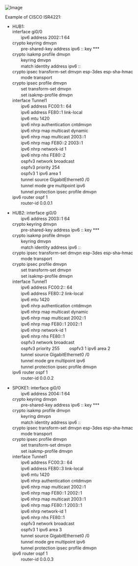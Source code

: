 ![Image](https://github.com/silence-kai/IPsecVPN/blob/master/DMVPN%20over%20IPv6/dmvpnV6.png)

Example of CISCO ISR4221:  
  
- HUB1:  
interface gi0/0  
　　ipv6 address 2002::1 64  
crypto keyring dmvpn   
　　pre-shared-key address ipv6 :: key ***  
crypto isakmp profile dmvpn  
　　keyring dmvpn   
　　match identity address ipv6 ::  
crypto ipsec transform-set dmvpn esp-3des esp-sha-hmac    
　　mode transport  
crypto ipsec profile dmvpn  
　　set transform-set dmvpn  
　　set isakmp-profile dmvpn  
interface Tunnel1  
　　ipv6 address FC00:1:: 64  
　　ipv6 address FE80::1 link-local   
　　ipv6 mtu 1420  
　　ipv6 nhrp authentication cntdmvpn  
　　ipv6 nhrp map multicast dynamic  
　　ipv6 nhrp map multicast 2003::1  
　　ipv6 nhrp map FE80::2 2003::1  
　　ipv6 nhrp network-id 1  
　　ipv6 nhrp nhs FE80::2  
　　ospfv3 network broadcast  
　　ospfv3 priority 254  
　　ospfv3 1 ipv6 area 1  
　　tunnel source GigabitEthernet0 /0  
　　tunnel mode gre multipoint ipv6  
　　tunnel protection ipsec profile dmvpn  
ipv6 router ospf 1  
　　router-id 0.0.0.1  
  
  
- HUB2:
interface gi0/0  
　　ipv6 address 2003::1 64  
crypto keyring dmvpn  
　　pre-shared-key address ipv6 :: key ***  
crypto isakmp profile dmvpn  
　　keyring dmvpn  
　　match identity address ipv6 ::  
crypto ipsec transform-set dmvpn esp-3des esp-sha-hmac  
　　mode transport  
crypto ipsec profile dmvpn  
　　set transform-set dmvpn  
　　set isakmp-profile dmvpn  
interface Tunnel1  
　　ipv6 address FC00:2:: 64  
　　ipv6 address FE80::2 link-local   
　　ipv6 mtu 1420  
　　ipv6 nhrp authentication cntdmvpn   
　　ipv6 nhrp map multicast dynamic  
　　ipv6 nhrp map multicast 2002::1  
　　ipv6 nhrp map FE80::1 2002::1  
　　ipv6 nhrp network-id 1  
　　ipv6 nhrp nhs FE80::1  
　　ospfv3 network broadcast  
　　ospfv3 priority 255
　　ospfv3 1 ipv6 area 2  
　　tunnel source GigabitEthernet0 /0  
　　tunnel mode gre multipoint ipv6  
　　tunnel protection ipsec profile dmvpn  
ipv6 router ospf 1  
　　router-id 0.0.0.2    
  
  
- SPOKE1:
interface gi0/0  
　　ipv6 address 2004::1 64  
crypto keyring dmvpn  
　　pre-shared-key address ipv6 :: key ***  
crypto isakmp profile dmvpn  
　　keyring dmvpn  
　　match identity address ipv6 ::  
crypto ipsec transform-set dmvpn esp-3des esp-sha-hmac  
　　mode transport  
crypto ipsec profile dmvpn  
　　set transform-set dmvpn  
　　set isakmp-profile dmvpn  
interface Tunnel1  
　　ipv6 address FC00:3:: 64  
　　ipv6 address FE80::3 link-local   
　　ipv6 mtu 1420  
　　ipv6 nhrp authentication cntdmvpn  
　　ipv6 nhrp map multicast 2002::1   
　　ipv6 nhrp map FE80::1 2002::1  
　　ipv6 nhrp map multicast 2003::1   
　　ipv6 nhrp map FE80::1 2003::1   
　　ipv6 nhrp network-id 1  
　　ipv6 nhrp nhs FE80::1  
　　ospfv3 network broadcast  
　　ospfv3 1 ipv6 area 3  
　　tunnel source GigabitEthernet0 /0  
　　tunnel mode gre multipoint ipv6  
　　tunnel protection ipsec profile dmvpn  
ipv6 router ospf 1  
　　router-id 0.0.0.3  
